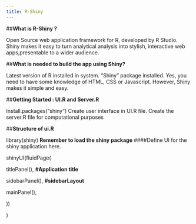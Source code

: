```yaml
---
title: R-Shiny
---
```

##**What is R-Shiny ?**

Open Source web application framework for R, developed by R Studio. 
Shiny makes it easy to turn analytical analysis into stylish, interactive web apps,presentable to a wider audience.

##**What is needed to build the app using Shiny?**

Latest version of R installed in system. “Shiny” package installed.
Yes, you need to have some knowledge of HTML, CSS or Javascript. However, Shiny makes it simple and easy.

##**Getting Started : UI.R and Server.R**

Install.packages(“shiny”)
Create user interface in UI.R file.
Create the server.R file for computational purposes

##**Structure of ui.R**

library(shiny)                   **Remember to load the shiny package**
####Define UI for the shiny application here.

shinyUI(fluidPage(

titlePanel(),                    **#Application title**

sidebarPanel(),                  **#sidebarLayout**

mainPanel(),

))

)
